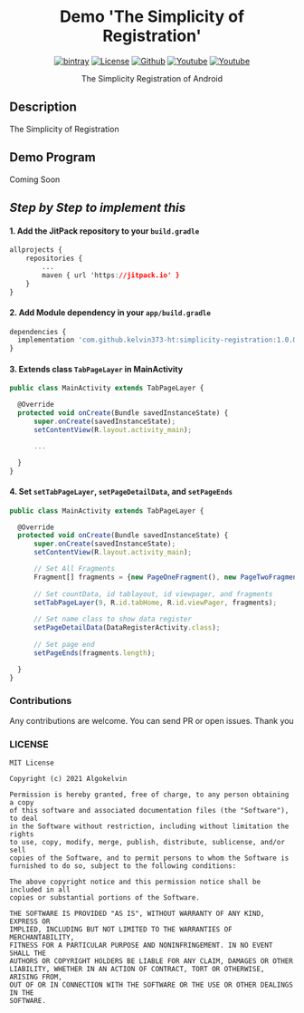 <h1 align="center">Demo 'The Simplicity of Registration'</h1>

<p align="center">
  <a href="https://jitpack.io/#kelvin373-ht/simplicity-registration"><img alt="bintray" src="https://jitpack.io/v/kelvin373-ht/simplicity-registration.svg"></a>
  <a href="LICENSE"><img alt="License" src="https://img.shields.io/github/license/kelvin373-ht/demo-simplicity-registration"></a>
  <a href="https://github.com/kelvin373-ht"><img alt="Github" src="https://img.shields.io/github/followers/kelvin373-ht?label=follow&style=social"></a>
  <a href="https://www.youtube.com/c/AlgoKelvin373/"><img alt="Youtube" src="https://img.shields.io/youtube/channel/views/UCpSHZFRx64xWwXYbWbyXxfw?style=social"></a>
  <a href="https://www.youtube.com/c/AlgoKelvin373/"><img alt="Youtube" src="https://img.shields.io/youtube/channel/subscribers/UCpSHZFRx64xWwXYbWbyXxfw?style=social"></a>
</p>

<p align="center">The Simplicity Registration of Android</p>

## Description

The Simplicity of Registration

## Demo Program

Coming Soon

## _Step by Step to implement this_

#### 1. Add the JitPack repository to your `build.gradle`

```css
allprojects {
    repositories {
        ...
        maven { url 'https://jitpack.io' }
    }
}
  ```
  #### 2. Add Module dependency in your `app/build.gradle`
  
  ```js
  dependencies {
    implementation 'com.github.kelvin373-ht:simplicity-registration:1.0.0'
  }
  ```
  #### 3. Extends class `TabPageLayer` in MainActivity
  ```js
  public class MainActivity extends TabPageLayer {

    @Override
    protected void onCreate(Bundle savedInstanceState) {
        super.onCreate(savedInstanceState);
        setContentView(R.layout.activity_main);

        ...

    }
}
  ```
  #### 4. Set `setTabPageLayer`, `setPageDetailData`, and `setPageEnds`
  ```js
  public class MainActivity extends TabPageLayer {

    @Override
    protected void onCreate(Bundle savedInstanceState) {
        super.onCreate(savedInstanceState);
        setContentView(R.layout.activity_main);

        // Set All Fragments
        Fragment[] fragments = {new PageOneFragment(), new PageTwoFragment(), new PageThreeFragment()};
        
        // Set countData, id tablayout, id viewpager, and fragments
        setTabPageLayer(9, R.id.tabHome, R.id.viewPager, fragments);
        
        // Set name class to show data register
        setPageDetailData(DataRegisterActivity.class);
        
        // Set page end
        setPageEnds(fragments.length);

    }
}
  ```

### Contributions

Any contributions are welcome. You can send PR or open issues.
Thank you

### LICENSE
```
MIT License

Copyright (c) 2021 Algokelvin

Permission is hereby granted, free of charge, to any person obtaining a copy
of this software and associated documentation files (the "Software"), to deal
in the Software without restriction, including without limitation the rights
to use, copy, modify, merge, publish, distribute, sublicense, and/or sell
copies of the Software, and to permit persons to whom the Software is
furnished to do so, subject to the following conditions:

The above copyright notice and this permission notice shall be included in all
copies or substantial portions of the Software.

THE SOFTWARE IS PROVIDED "AS IS", WITHOUT WARRANTY OF ANY KIND, EXPRESS OR
IMPLIED, INCLUDING BUT NOT LIMITED TO THE WARRANTIES OF MERCHANTABILITY,
FITNESS FOR A PARTICULAR PURPOSE AND NONINFRINGEMENT. IN NO EVENT SHALL THE
AUTHORS OR COPYRIGHT HOLDERS BE LIABLE FOR ANY CLAIM, DAMAGES OR OTHER
LIABILITY, WHETHER IN AN ACTION OF CONTRACT, TORT OR OTHERWISE, ARISING FROM,
OUT OF OR IN CONNECTION WITH THE SOFTWARE OR THE USE OR OTHER DEALINGS IN THE
SOFTWARE.
```
